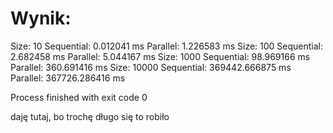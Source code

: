 # Wynik:

Size: 10
Sequential: 0.012041 ms
Parallel: 1.226583 ms
Size: 100
Sequential: 2.682458 ms
Parallel: 5.044167 ms
Size: 1000
Sequential: 98.969166 ms
Parallel: 360.691416 ms
Size: 10000
Sequential: 369442.666875 ms
Parallel: 367726.286416 ms

Process finished with exit code 0


daję tutaj, bo trochę długo się to robiło